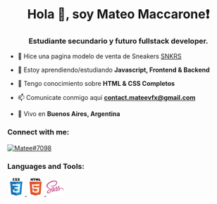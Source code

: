 <h1 align="center">Hola 👋, soy Mateo Maccarone❗</h1>
<h3 align="center">Estudiante secundario y futuro fullstack developer.</h3>

- 🔭 Hice una pagina modelo de venta de Sneakers [SNKRS](https://mateemacca.github.io/Coder-Prog/index.html)

- 🌱 Estoy aprendiendo/estudiando **Javascript, Frontend & Backend**

- 💬 Tengo conocimiento sobre **HTML & CSS Completos**

- 📫 Comunicate conmigo aquí **contact.mateevfx@gmail.com**

- 📍 Vivo en **Buenos Aires, Argentina**

<h3 align="left">Connect with me:</h3>
<p align="left">
<a href="https://discord.gg/Matee#7098" target="blank"><img align="center" src="https://raw.githubusercontent.com/rahuldkjain/github-profile-readme-generator/master/src/images/icons/Social/discord.svg" alt="Matee#7098" height="30" width="40" /></a>
</p>

<h3 align="left">Languages and Tools:</h3>
<p align="left"> <a href="https://www.w3schools.com/css/" target="_blank" rel="noreferrer"> <img src="https://raw.githubusercontent.com/devicons/devicon/master/icons/css3/css3-original-wordmark.svg" alt="css3" width="40" height="40"/> </a> <a href="https://www.w3.org/html/" target="_blank" rel="noreferrer"> <img src="https://raw.githubusercontent.com/devicons/devicon/master/icons/html5/html5-original-wordmark.svg" alt="html5" width="40" height="40"/> </a> <a href="https://sass-lang.com" target="_blank" rel="noreferrer"> <img src="https://raw.githubusercontent.com/devicons/devicon/master/icons/sass/sass-original.svg" alt="sass" width="40" height="40"/> </a> </p>
